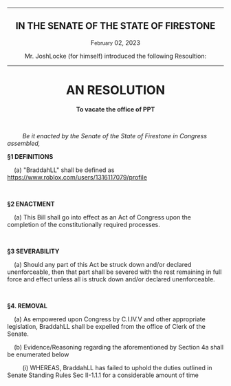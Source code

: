 <div align="center">

---

<h2><b>IN THE SENATE OF THE STATE OF FIRESTONE</b></h2>

<p>F<small>ebruary</small> 02, 2023</p>

Mr. JoshLocke (for himself) introduced the following Resoultion:

---

<h1><b>AN RESOLUTION</b></h1>

**To vacate the office of PPT**

</div>

<br/>

&nbsp;&nbsp;&nbsp;&nbsp;&nbsp;&nbsp;&nbsp;&nbsp; _Be it enacted by the Senate of the State of Firestone in Congress assembled,_

**§1 DEFINITIONS**

&nbsp;&nbsp;&nbsp; (a) "BraddahLL" shall be defined as https://www.roblox.com/users/1316117079/profile


<br/>

**§2 ENACTMENT**

&nbsp;&nbsp;&nbsp; (a) This Bill shall go into effect as an Act of Congress upon the completion of the constitutionally required processes.

<br/>

**§3 SEVERABILITY**

&nbsp;&nbsp;&nbsp; (a) Should any part of this Act be struck down and/or declared unenforceable, then that part shall be severed with the rest remaining in full force and effect unless all is struck down and/or declared unenforceable.


<br/>

**§4. REMOVAL**

&nbsp;&nbsp;&nbsp; (a) As empowered upon Congress by C.I.IV.V and other appropriate legislation, BraddahLL shall be expelled from the office of Clerk of the Senate.

&nbsp;&nbsp;&nbsp; (b) Evidence/Reasoning regarding the aforementioned by Section 4a shall be enumerated below

&nbsp;&nbsp;&nbsp;&nbsp;&nbsp;&nbsp;&nbsp;&nbsp;&nbsp;(i) WHEREAS, BraddahLL has failed to uphold the duties outlined in Senate Standing Rules Sec II-1.1.1 for a considerable amount of time

<br/>    
